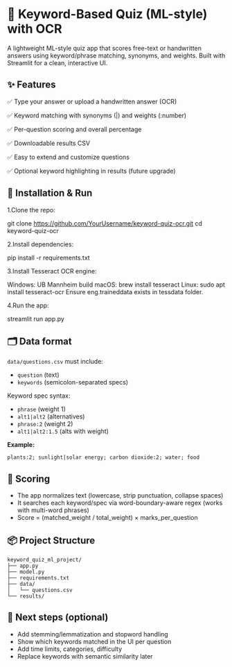 # 🧠 Keyword-Based Quiz (ML-style) with OCR

A lightweight ML-style quiz app that scores free-text or handwritten answers using keyword/phrase matching, synonyms, and weights. Built with Streamlit for a clean, interactive UI.

## ✨ Features

✅ Type your answer or upload a handwritten answer (OCR)

✅ Keyword matching with synonyms (|) and weights (:number)

✅ Per-question scoring and overall percentage

✅ Downloadable results CSV

✅ Easy to extend and customize questions

✅ Optional keyword highlighting in results (future upgrade)

## 🔧 Installation & Run

1.Clone the repo:

git clone https://github.com/YourUsername/keyword-quiz-ocr.git
cd keyword-quiz-ocr

2.Install dependencies:

pip install -r requirements.txt

3.Install Tesseract OCR engine:

Windows: UB Mannheim build
macOS: brew install tesseract
Linux: sudo apt install tesseract-ocr
Ensure eng.traineddata exists in tessdata folder.

4.Run the app:

streamlit run app.py


## 🗂️ Data format
`data/questions.csv` must include:
- `question` (text)
- `keywords` (semicolon-separated specs)

Keyword spec syntax:
- `phrase` (weight 1)
- `alt1|alt2` (alternatives)
- `phrase:2` (weight 2)
- `alt1|alt2:1.5` (alts with weight)

**Example:**
```
plants:2; sunlight|solar energy; carbon dioxide:2; water; food
```

## 🧠 Scoring
- The app normalizes text (lowercase, strip punctuation, collapse spaces)
- It searches each keyword/spec via word-boundary-aware regex (works with multi-word phrases)
- Score = (matched_weight / total_weight) × marks_per_question

## 📦 Project Structure
```
keyword_quiz_ml_project/
├── app.py
├── model.py
├── requirements.txt
├── data/
│   └── questions.csv
└── results/
```

## 🚀 Next steps (optional)
- Add stemming/lemmatization and stopword handling
- Show which keywords matched in the UI per question
- Add time limits, categories, difficulty
- Replace keywords with semantic similarity later
